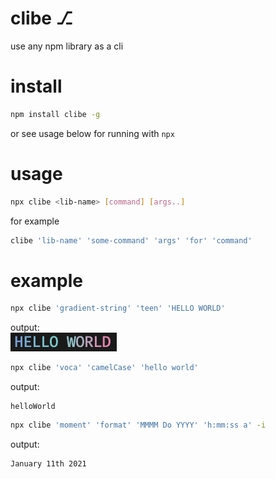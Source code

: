 # clibe ⎇
use any npm library as a cli

# install
```bash
npm install clibe -g
```
or see usage below for running with `npx`


# usage
```bash
npx clibe <lib-name> [command] [args..]
```
for example   
```bash
clibe 'lib-name' 'some-command' 'args' 'for' 'command'
```

# example
```bash
npx clibe 'gradient-string' 'teen' 'HELLO WORLD'
```
output:   
![](./hello.png)

```bash
npx clibe 'voca' 'camelCase' 'hello world'
```
output:   
```
helloWorld
```

```bash
npx clibe 'moment' 'format' 'MMMM Do YYYY' 'h:mm:ss a' -i 
```
output:   
```
January 11th 2021
```